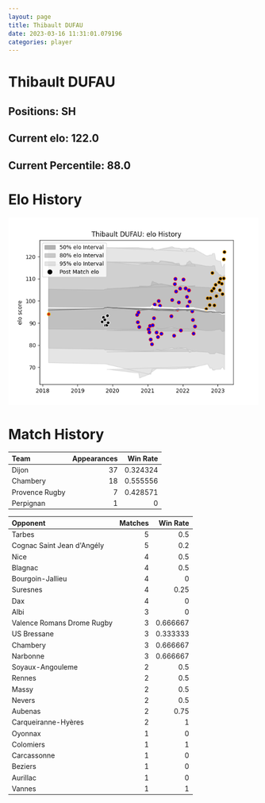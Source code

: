 ```yaml
---  
layout: page  
title: Thibault DUFAU  
date: 2023-03-16 11:31:01.079196  
categories: player  
---
```

# Thibault DUFAU

## Positions: SH

## Current elo: 122.0

## Current Percentile: 88.0

# Elo History


![elo history](history_ThibaultDUFAU.png)
# Match History


| Team           |   Appearances |   Win Rate |
|:---------------|--------------:|-----------:|
| Dijon          |            37 |   0.324324 |
| Chambery       |            18 |   0.555556 |
| Provence Rugby |             7 |   0.428571 |
| Perpignan      |             1 |   0        |

| Opponent                   |   Matches |   Win Rate |
|:---------------------------|----------:|-----------:|
| Tarbes                     |         5 |   0.5      |
| Cognac Saint Jean d'Angély |         5 |   0.2      |
| Nice                       |         4 |   0.5      |
| Blagnac                    |         4 |   0.5      |
| Bourgoin-Jallieu           |         4 |   0        |
| Suresnes                   |         4 |   0.25     |
| Dax                        |         4 |   0        |
| Albi                       |         3 |   0        |
| Valence Romans Drome Rugby |         3 |   0.666667 |
| US Bressane                |         3 |   0.333333 |
| Chambery                   |         3 |   0.666667 |
| Narbonne                   |         3 |   0.666667 |
| Soyaux-Angouleme           |         2 |   0.5      |
| Rennes                     |         2 |   0.5      |
| Massy                      |         2 |   0.5      |
| Nevers                     |         2 |   0.5      |
| Aubenas                    |         2 |   0.75     |
| Carqueiranne-Hyères        |         2 |   1        |
| Oyonnax                    |         1 |   0        |
| Colomiers                  |         1 |   1        |
| Carcassonne                |         1 |   0        |
| Beziers                    |         1 |   0        |
| Aurillac                   |         1 |   0        |
| Vannes                     |         1 |   1        |